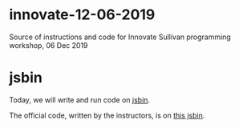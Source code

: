 # innovate-12-06-2019
Source of instructions and code for Innovate Sullivan programming workshop, 06 Dec 2019

# jsbin

Today, we will write and run code on [jsbin](https://jsbin.com).

The official code, written by the instructors, is on [this jsbin](https://jsbin.com/yifuwuh/edit?html,js,output).
